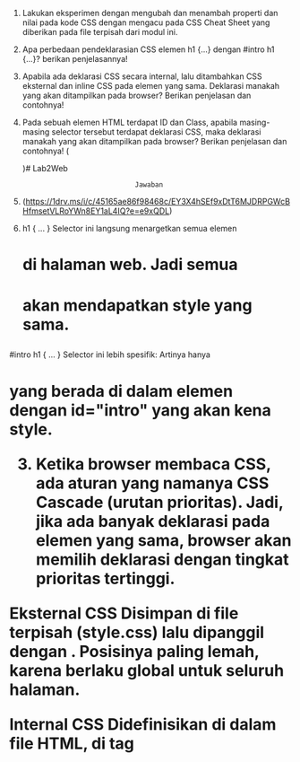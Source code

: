1. Lakukan eksperimen dengan mengubah dan menambah properti dan nilai pada kode CSS
    dengan mengacu pada CSS Cheat Sheet yang diberikan pada file terpisah dari modul ini.
2. Apa perbedaan pendeklarasian CSS elemen h1 {...} dengan #intro h1 {...}? berikan
    penjelasannya!
3. Apabila ada deklarasi CSS secara internal, lalu ditambahkan CSS eksternal dan inline CSS pada
    elemen yang sama. Deklarasi manakah yang akan ditampilkan pada browser? Berikan
    penjelasan dan contohnya!
4. Pada sebuah elemen HTML terdapat ID dan Class, apabila masing-masing selector tersebut
    terdapat deklarasi CSS, maka deklarasi manakah yang akan ditampilkan pada browser?
    Berikan penjelasan dan contohnya! ( <p id="paragraf-1" class="text-paragraf"> )# Lab2Web

                                   Jawaban
1. (https://1drv.ms/i/c/45165ae86f98468c/EY3X4hSEf9xDtT6MJDRPGWcBHfmsetVLRoYWn8EY1aL4IQ?e=e9xQDL)

2. h1 { ... }
Selector ini langsung menargetkan semua elemen <h1> di halaman web.
Jadi semua <h1> akan mendapatkan style yang sama.

#intro h1 { ... }
Selector ini lebih spesifik:
Artinya hanya <h1> yang berada di dalam elemen dengan id="intro" yang akan kena style.

3. Ketika browser membaca CSS, ada aturan yang namanya CSS Cascade (urutan prioritas).
Jadi, jika ada banyak deklarasi pada elemen yang sama, browser akan memilih deklarasi dengan tingkat prioritas tertinggi.

Eksternal CSS
Disimpan di file terpisah (style.css) lalu dipanggil dengan <link>.
Posisinya paling lemah, karena berlaku global untuk seluruh halaman.

Internal CSS
Didefinisikan di dalam file HTML, di tag <style> pada <head>.
Prioritasnya lebih tinggi daripada eksternal karena berada langsung di dokumen HTML.

Inline CSS
Ditulis langsung di atribut style="" pada elemen HTML.
Inline punya prioritas lebih tinggi dibanding internal & eksternal karena menempel langsung di elemen.

!important
Jika ada properti yang diberi !important, maka aturan ini akan menimpa semua prioritas lain.

4. Urutan kekuatan selector CSS
- Element selector (misalnya p, h1) → paling lemah.
- Class selector (.text-paragraf, .container)
- ID selector (#paragraf-1)
- Inline CSS (style="...") → lebih kuat dari semua selector.
- !important → paling tinggi, menimpa semuanya.

Penjelasan
Class bisa dipakai berkali-kali pada banyak elemen → sifatnya umum.
ID hanya boleh dipakai unik sekali dalam satu halaman → sifatnya spesifik.
Karena lebih spesifik, maka deklarasi ID menang dibandingkan deklarasi Class pada elemen yang sama.

Jadi Deklarasi CSS dengan selector #id akan ditampilkan di browser, karena ID memiliki prioritas lebih tinggi daripada Class.
